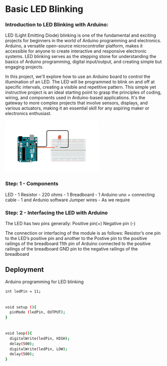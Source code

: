 
# Basic LED Blinking


### Introduction to LED Blinking with Arduino:

LED (Light Emitting Diode) blinking is one of the fundamental and exciting projects for beginners in the world of Arduino programming and electronics. Arduino, a versatile open-source microcontroller platform, makes it accessible for anyone to create interactive and responsive electronic systems. LED blinking serves as the stepping stone for understanding the basics of Arduino programming, digital input/output, and creating simple but engaging projects.

In this project, we'll explore how to use an Arduino board to control the illumination of an LED. The LED will be programmed to blink on and off at specific intervals, creating a visible and repetitive pattern. This simple yet instructive project is an ideal starting point to grasp the principles of coding, wiring, and components used in Arduino-based applications. It's the gateway to more complex projects that involve sensors, displays, and various actuators, making it an essential skill for any aspiring maker or electronics enthusiast.

![image](source/images/download.png)

### Step: 1 - Components
LED - 1
Resistor - 220 ohms - 1
Breadboard - 1
Arduino uno + connecting cable - 1 and Ardunio software
Jumper wires - As we require

### Step: 2 - Interfacing the LED with Arduino
The LED has two pins generally:
Positive pin(+)
Negative pin (-)


The connection or interfacing of the module is as follows:
Resistor’s one pin to the LED’s positive pin and another to the Postive pin to the positive railings of the breadboard
11th pin of Arduino connected to the positive railings of the breadboard
GND pin to the negative railings of the breadboard




## Deployment

Arduino programming for LED blinking


```bash
int ledPin = 11;


void setup (){
  pinMode (ledPin, OUTPUT);
}


void loop(){
  digitalWrite(ledPin, HIGH);
  delay(500);
  digitalWrite(ledPin, LOW);
  delay(500);
}

```

